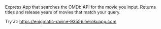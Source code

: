 Express App that searches the OMDb API for the movie you input. Returns titles and release years of movies that match your query.

Try at: https://enigmatic-ravine-93556.herokuapp.com
